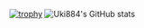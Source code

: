 [![trophy](https://github-profile-trophy.vercel.app/?username=Uki884&theme=onedark&no-frame=true)](https://github.com/Uki884/github-profile-trophy)
![Uki884's GitHub stats](https://github-readme-stats.vercel.app/api?username=Uki884&show_icons=true&theme=radical&count_private=true)
